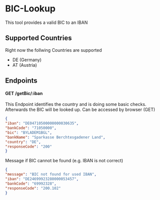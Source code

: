 # BIC-Lookup
This tool provides a valid BIC to an IBAN

## Supported Countries
Right now the follwing Countries are supported
- DE (Germany)
- AT (Austria)

## Endpoints
#### GET /getBic/:iban
This Endpoint identifies the country and is doing some basic checks. Afterwards the BIC will be looked up.
Can be accessed by browser (GET)
```json
{
"iban": "DE04710500000000030635",
"bankCode": "71050000",
"bic": "BYLADEM1BGL",
"bankName": "Sparkasse Berchtesgadener Land",
"country": "DE",
"responseCode": "200"
}
```

Message if BIC cannot be found (e.g. IBAN is not correct)
```json
{
"message": "BIC not found for used IBAN",
"iban": "DE24699923280000053457",
"bankCode": "69992328",
"responseCode": "200.102"
}
```